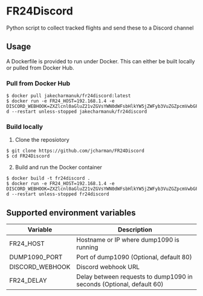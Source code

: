# FR24Discord

Python script to collect tracked flights and send these to a Discord channel

## Usage

A Dockerfile is provided to run under Docker. This can either be built locally or pulled from Docker Hub.

### Pull from Docker Hub

```
$ docker pull jakecharmanuk/fr24discord:latest
$ docker run -e FR24_HOST=192.168.1.4 -e DISCORD_WEBHOOK=ZXZlcnl0aGluZ21vZGVsYWN0dWFsbHlkYW5jZWFyb3VuZGZpcmVwbGFjZXNjcmVlbm0-d --restart unless-stopped jakecharmanuk/fr24discord
```

### Build locally

1. Clone the reposiotory
```
$ git clone https://github.com/jcharman/FR24Discord
$ cd FR24Discord
```

2. Build and run the Docker container
```
$ docker build -t fr24discord .
$ docker run -e FR24_HOST=192.168.1.4 -e DISCORD_WEBHOOK=ZXZlcnl0aGluZ21vZGVsYWN0dWFsbHlkYW5jZWFyb3VuZGZpcmVwbGFjZXNjcmVlbm0-d --restart unless-stopped fr24discord 
```

## Supported environment variables

| Variable | Description
|---|---|
| FR24_HOST | Hostname or IP where dump1090 is running |
| DUMP1090_PORT | Port of dump1090 (Optional, default 80) |
| DISCORD_WEBHOOK | Discord webhook URL |
| FR24_DELAY | Delay between requests to dump1090 in seconds (Optional, default 60)
